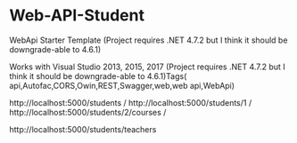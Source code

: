 # Web-API-Student
WebApi Starter Template (Project requires .NET 4.7.2 but I think it should be downgrade-able to 4.6.1)
>>>>>>>>>>>>>>>>>>>
Works with Visual Studio 2013, 2015, 2017 (Project requires .NET 4.7.2 but I think it should be downgrade-able to 4.6.1)Tags(
api,Autofac,CORS,Owin,REST,Swagger,web,web api,WebApi)
>>>>>>>>>>>>>>>>>>>>>
http://localhost:5000/students /
http://localhost:5000/students/1  /
http://localhost:5000/students/2/courses   /
>>>>>>>>>>>>>>>>>>>>> 
http://localhost:5000/students/teachers
